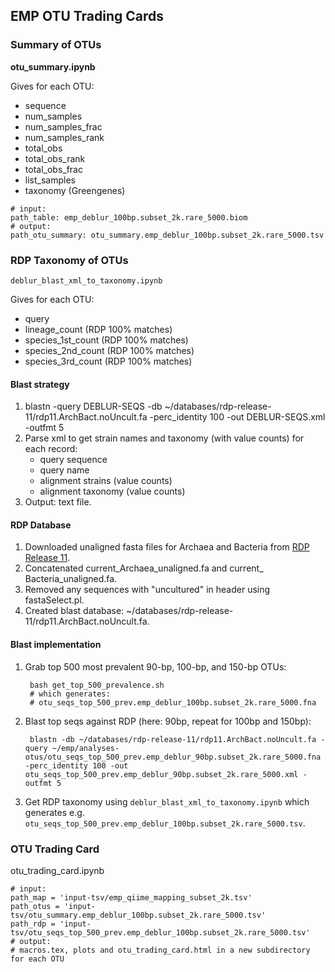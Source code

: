 ## EMP OTU Trading Cards

### Summary of OTUs

**otu_summary.ipynb**

Gives for each OTU:

* sequence
* num_samples
* num_samples_frac
* num_samples_rank
* total_obs
* total_obs_rank
* total_obs_frac
* list_samples
* taxonomy (Greengenes)

```
# input:
path_table: emp_deblur_100bp.subset_2k.rare_5000.biom
# output:
path_otu_summary: otu_summary.emp_deblur_100bp.subset_2k.rare_5000.tsv
```

### RDP Taxonomy of OTUs

`deblur_blast_xml_to_taxonomy.ipynb`

Gives for each OTU:

* query
* lineage_count (RDP 100% matches)
* species_1st_count (RDP 100% matches)
* species_2nd_count (RDP 100% matches)
* species_3rd_count (RDP 100% matches)

#### Blast strategy

1. blastn -query DEBLUR-SEQS -db ~/databases/rdp-release-11/rdp11.ArchBact.noUncult.fa -perc_identity 100 -out DEBLUR-SEQS.xml -outfmt 5
2. Parse xml to get strain names and taxonomy (with value counts) for each record:
    * query sequence
    * query name
    * alignment strains (value counts)
    * alignment taxonomy (value counts)
3. Output: text file.

#### RDP Database

1. Downloaded unaligned fasta files for Archaea and Bacteria from [RDP Release 11](http://rdp.cme.msu.edu/misc/resources.jsp).
2. Concatenated current_Archaea_unaligned.fa and current_ Bacteria_unaligned.fa.
3. Removed any sequences with "uncultured" in header using fastaSelect.pl.
4. Created blast database: ~/databases/rdp-release-11/rdp11.ArchBact.noUncult.fa.

#### Blast implementation

1. Grab top 500 most prevalent 90-bp, 100-bp, and 150-bp OTUs:

        bash get_top_500_prevalence.sh
        # which generates:
        # otu_seqs_top_500_prev.emp_deblur_100bp.subset_2k.rare_5000.fna

2. Blast top seqs against RDP (here: 90bp, repeat for 100bp and 150bp):

        blastn -db ~/databases/rdp-release-11/rdp11.ArchBact.noUncult.fa -query ~/emp/analyses-otus/otu_seqs_top_500_prev.emp_deblur_90bp.subset_2k.rare_5000.fna -perc_identity 100 -out otu_seqs_top_500_prev.emp_deblur_90bp.subset_2k.rare_5000.xml -outfmt 5

3. Get RDP taxonomy using `deblur_blast_xml_to_taxonomy.ipynb` which generates e.g. `otu_seqs_top_500_prev.emp_deblur_100bp.subset_2k.rare_5000.tsv`.

### OTU Trading Card

otu_trading_card.ipynb<br>

```
# input:
path_map = 'input-tsv/emp_qiime_mapping_subset_2k.tsv'
path_otus = 'input-tsv/otu_summary.emp_deblur_100bp.subset_2k.rare_5000.tsv'
path_rdp = 'input-tsv/otu_seqs_top_500_prev.emp_deblur_100bp.subset_2k.rare_5000.tsv'
# output:
# macros.tex, plots and otu_trading_card.html in a new subdirectory for each OTU
```

